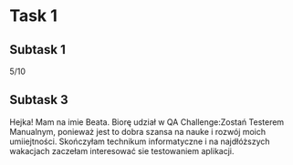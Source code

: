 # Task 1
## Subtask 1
5/10


## Subtask 3
Hejka! Mam na imie Beata. Biorę udział w QA Challenge:Zostań Testerem Manualnym, ponieważ jest to dobra szansa na nauke i rozwój moich umiiejtności. Skończyłam technikum informatyczne i na najdłóższych wakacjach zaczełam interesować sie testowaniem aplikacji. 

